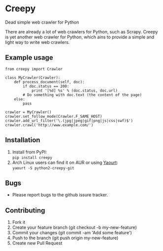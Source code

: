 # Creepy
Dead simple web crawler for Python

There are already a lot of web crawlers for Python, such as Scrapy. Creepy is
yet another web crawler for Python, which ains to provide a simple and light way
to write web crawlers.

## Example usage
    from creepy import Crawler

    class MyCrawler(Crawler):
        def process_document(self, doc):
            if doc.status == 200:
                print '[%d] %s' % (doc.status, doc.url)
    	    # Do something with doc.text (the content of the page)
    	else:
    	    pass
    
    crawler = MyCrawler()
    crawler.set_follow_mode(Crawler.F_SAME_HOST)
    crawler.add_url_filter('\.(jpg|jpeg|gif|png|js|css|swf)$')
    crawler.crawl('http://www.example.com/')

## Installation
1. Install from PyPI:  
`pip install creepy`
2. Arch Linux users can find it on AUR or using [Yaourt](https://wiki.archlinux.org/index.php/Yaourt):  
`yaourt -S python2-creepy-git`

## Bugs
* Please report bugs to the github issure tracker.

## Contributing
1. Fork it
2. Create your feature branch (git checkout -b my-new-feature)
3. Commit your changes (git commit -am 'Add some feature')
4. Push to the branch (git push origin my-new-feature)
5. Create new Pull Request
